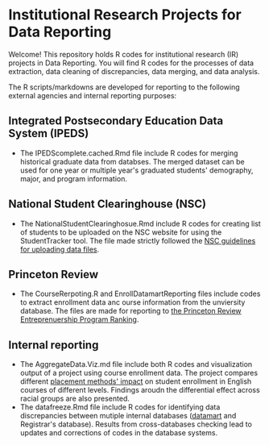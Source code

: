 # Institutional Research Projects for Data Reporting
Welcome! This repository holds R codes for institutional research (IR) projects in Data Reporting. You will find R codes for the processes of data extraction, data cleaning of discrepancies, data merging, and data analysis.

The R scripts/markdowns are developed for reporting to the following external agencies and internal reporting purposes:

## Integrated Postsecondary Education Data System (IPEDS)
- The IPEDScomplete.cached.Rmd file include R codes for merging historical graduate data from databses. The merged dataset can be used for one year or multiple year's graduated students' demography, major, and program information. 

## National Student Clearinghouse (NSC)
- The NationalStudentClearinghosue.Rmd include R codes for creating list of students to be uploaded on the NSC website for using the StudentTracker tool. The file made strictly followed the [NSC guidelines for uploading data files](https://www.studentclearinghouse.org/blog/ufaqs/what-is-the-file-layout-for-the-studenttracker-request-file/).

## Princeton Review
- The CourseRerpoting.R and EnrollDatamartReporting files include codes to extract enrollment data anc ourse information from the unviersity database. The files are made for reporting to [the Princeton Review Entreprenuership Program Ranking](https://www.princetonreview.com/college-rankings/top-entrepreneur).

## Internal reporting
- The AggregateData.Viz.md file include both R codes and visualization output of a project using course enrollment data. The project compares different [placement methods' impact](https://ss.marin.edu/assessment/placement-english) on student enrollment in English courses of different levels. Findings aroudn the differential effect across racial groups are also presented.
- The datafreeze.Rmd file include R codes for identifying data discrepancies between mutiple internal databases ([datamart](https://www.oracle.com/autonomous-database/what-is-data-mart/#:~:text=A%20data%20mart%20is%20a%20simple%20form%20of%20a%20data,fewer%20sources%20than%20data%20warehouses.) and Registrar's database). Results from cross-databases checking lead to updates and corrections of codes in the database systems.
